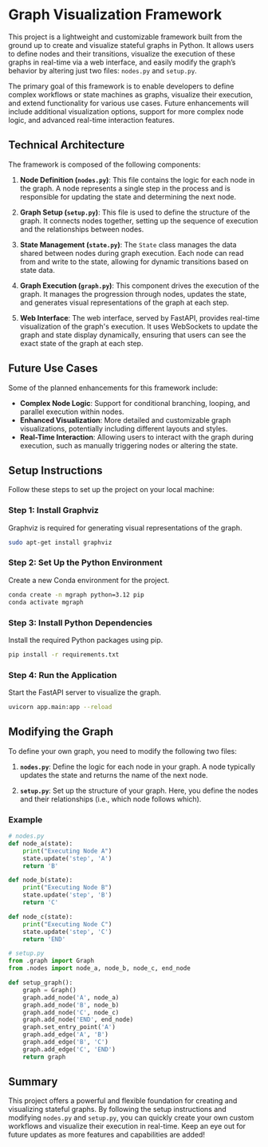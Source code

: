# Graph Visualization Framework

This project is a lightweight and customizable framework built from the ground up to create and visualize stateful graphs in Python. It allows users to define nodes and their transitions, visualize the execution of these graphs in real-time via a web interface, and easily modify the graph’s behavior by altering just two files: `nodes.py` and `setup.py`.

The primary goal of this framework is to enable developers to define complex workflows or state machines as graphs, visualize their execution, and extend functionality for various use cases. Future enhancements will include additional visualization options, support for more complex node logic, and advanced real-time interaction features.

## Technical Architecture

The framework is composed of the following components:

1. **Node Definition (`nodes.py`)**: This file contains the logic for each node in the graph. A node represents a single step in the process and is responsible for updating the state and determining the next node.

2. **Graph Setup (`setup.py`)**: This file is used to define the structure of the graph. It connects nodes together, setting up the sequence of execution and the relationships between nodes.

3. **State Management (`state.py`)**: The `State` class manages the data shared between nodes during graph execution. Each node can read from and write to the state, allowing for dynamic transitions based on state data.

4. **Graph Execution (`graph.py`)**: This component drives the execution of the graph. It manages the progression through nodes, updates the state, and generates visual representations of the graph at each step.

5. **Web Interface**: The web interface, served by FastAPI, provides real-time visualization of the graph's execution. It uses WebSockets to update the graph and state display dynamically, ensuring that users can see the exact state of the graph at each step.

## Future Use Cases

Some of the planned enhancements for this framework include:
- **Complex Node Logic**: Support for conditional branching, looping, and parallel execution within nodes.
- **Enhanced Visualization**: More detailed and customizable graph visualizations, potentially including different layouts and styles.
- **Real-Time Interaction**: Allowing users to interact with the graph during execution, such as manually triggering nodes or altering the state.

## Setup Instructions

Follow these steps to set up the project on your local machine:

### Step 1: Install Graphviz
Graphviz is required for generating visual representations of the graph.

```bash
sudo apt-get install graphviz
```

### Step 2: Set Up the Python Environment
Create a new Conda environment for the project.

```bash
conda create -n mgraph python=3.12 pip
conda activate mgraph
```

### Step 3: Install Python Dependencies
Install the required Python packages using pip.

```bash
pip install -r requirements.txt
```

### Step 4: Run the Application
Start the FastAPI server to visualize the graph.

```bash
uvicorn app.main:app --reload
```

## Modifying the Graph

To define your own graph, you need to modify the following two files:

1. **`nodes.py`**: Define the logic for each node in your graph. A node typically updates the state and returns the name of the next node.

2. **`setup.py`**: Set up the structure of your graph. Here, you define the nodes and their relationships (i.e., which node follows which).

### Example
```python
# nodes.py
def node_a(state):
    print("Executing Node A")
    state.update('step', 'A')
    return 'B'

def node_b(state):
    print("Executing Node B")
    state.update('step', 'B')
    return 'C'

def node_c(state):
    print("Executing Node C")
    state.update('step', 'C')
    return 'END'
```

```python
# setup.py
from .graph import Graph
from .nodes import node_a, node_b, node_c, end_node

def setup_graph():
    graph = Graph()
    graph.add_node('A', node_a)
    graph.add_node('B', node_b)
    graph.add_node('C', node_c)
    graph.add_node('END', end_node)
    graph.set_entry_point('A')
    graph.add_edge('A', 'B')
    graph.add_edge('B', 'C')
    graph.add_edge('C', 'END')
    return graph
```

## Summary

This project offers a powerful and flexible foundation for creating and visualizing stateful graphs. By following the setup instructions and modifying `nodes.py` and `setup.py`, you can quickly create your own custom workflows and visualize their execution in real-time. Keep an eye out for future updates as more features and capabilities are added!